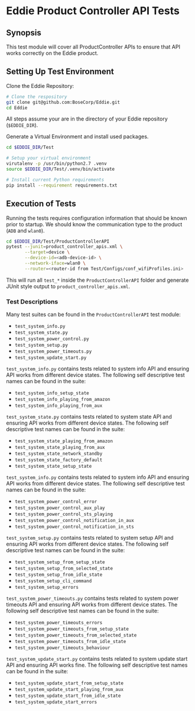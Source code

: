 # Eddie Product Controller API Tests

## Synopsis
This test module will cover all ProductController APIs to ensure that API works correctly on the Eddie product. 


## Setting Up Test Environment

Clone the Eddie Repository:
```bash
# Clone the respository
git clone git@github.com:BoseCorp/Eddie.git
cd Eddie
```
All steps assume your are in the directory of your Eddie repository (`$EDDIE_DIR`).

Generate a Virtual Environment and install used packages.
```bash
cd $EDDIE_DIR/Test

# Setup your virtual environment
virutalenv -p /usr/bin/python2.7 .venv
source $EDDIE_DIR/Test/.venv/bin/activate

# Install current Python requirements
pip install --requirement requirements.txt
```

## Execution of Tests
Running the tests requires configuration information that should be known prior to startup. We should know the 
communication type to the product (`ADB` and `wlan0`).

```bash
cd $EDDIE_DIR/Test/ProductControllerAPI
pytest --junit=product_controller_apis.xml \
       --target=device \
       --device-id=<adb-device-id> \
       --network-iface=wlan0 \
       --router=<router-id from Test/Configs/conf_wifiProfiles.ini>
```
This will run all `test_*` inside the `ProductControllerAPI` folder and generate JUnit style output to 
`product_controller_apis.xml`. 

### Test Descriptions
Many test suites can be found in the `ProductControllerAPI` test module:
- `test_system_info.py`
- `test_system_state.py`
- `test_system_power_control.py`
- `test_system_setup.py`
- `test_system_power_timeouts.py`
- `test_system_update_start.py`

`test_system_info.py` contains tests related to system info API and ensuring API works from different device states. 
The following self descriptive test names can be found in the suite:
- `test_system_info_setup_state`
- `test_system_info_playing_from_amazon`
- `test_system_info_playing_from_aux`

`test_system_state.py` contains tests related to system state API and ensuring API works from different device states.
The following self descriptive test names can be found in the suite:
- `test_system_state_playing_from_amazon`
- `test_system_state_playing_from_aux`
- `test_system_state_network_standby`
- `test_system_state_factory_default`
- `test_system_state_setup_state`

`test_system_info.py` contains tests related to system info API and ensuring API works from different device states.
The following self descriptive test names can be found in the suite:
- `test_system_power_control_error`
- `test_system_power_control_aux_play`
- `test_system_power_control_sts_playing`
- `test_system_power_control_notification_in_aux`
- `test_system_power_control_notification_in_sts`

`test_system_setup.py` contains tests related to system setup API and ensuring API works from different device states.
The following self descriptive test names can be found in the suite:
- `test_system_setup_from_setup_state`
- `test_system_setup_from_selected_state`
- `test_system_setup_from_idle_state`
- `test_system_setup_cli_command`
- `test_system_setup_errors`

`test_system_power_timeouts.py` contains tests related to system power timeouts API and ensuring API works from different device states.
The following self descriptive test names can be found in the suite:
- `test_system_power_timeouts_errors`
- `test_system_power_timeouts_from_setup_state`
- `test_system_power_timeouts_from_selected_state`
- `test_system_power_timeouts_from_idle_state`
- `test_system_power_timeouts_behaviour`

`test_system_update_start.py` contains tests related to system update start API and ensuring API works fine.
The following self descriptive test names can be found in the suite:
- `test_system_update_start_from_setup_state`
- `test_system_update_start_playing_from_aux`
- `test_system_update_start_from_idle_state`
- `test_system_update_start_errors`
